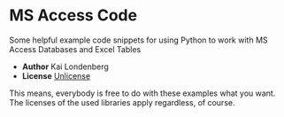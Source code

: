 # MS Access Code

Some helpful example code snippets for using Python to work with MS Access Databases and Excel Tables

 * **Author** Kai Londenberg
 * **License** [Unlicense](LICENSE)

This means, everybody is free to do with these examples what you want. The licenses of the used libraries apply regardless, of course. 
